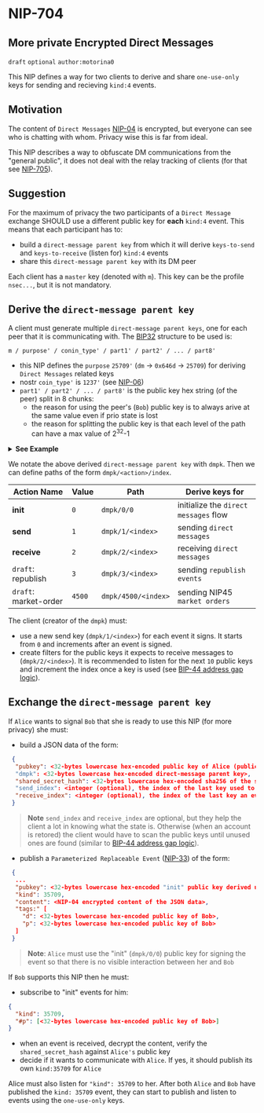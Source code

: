 NIP-704
======

More private Encrypted Direct Messages
-----------------------------------

`draft` `optional` `author:motorina0`

This NIP defines a way for two clients to derive and share `one-use-only` keys for sending and recieving `kind:4` events.

## Motivation
The content of `Direct Messages` [NIP-04](https://github.com/nostr-protocol/nips/blob/master/04.md) is encrypted, but everyone can see who is chatting with whom. Privacy wise this is far from ideal.

This NIP describes a way to obfuscate DM communications from the "general public", it does not deal with the relay tracking of clients (for that see [NIP-705](https://github.com/motorina0/nips/blob/republish_events/705.md)).

## Suggestion
For the maximum of privacy the two participants of a `Direct Message` exchange SHOULD use a different public key for **each** `kind:4` event.
This means that each participant has to:
 - build a `direct-message parent key` from which it will derive `keys-to-send` and `keys-to-receive` (listen for) `kind:4` events
 - share this `direct-message parent key` with its DM peer

Each client has a `master` key (denoted with `m`). This key can be the profile `nsec...`, but it is not mandatory.

## Derive the `direct-message parent key`
A client must generate multiple `direct-message parent keys`, one for each peer that it is communicating with. The [BIP32](https://github.com/bitcoin/bips/blob/master/bip-0032.mediawiki) structure to be used is:
```
m / purpose' / conin_type' / part1' / part2' / ... / part8'
```

- this NIP defines the `purpose` `25709'` (`dm` -> `0x646d` -> `25709`) for deriving `Direct Messages` related keys
- nostr `coin_type'` is `1237'` (see [NIP-06](https://github.com/nostr-protocol/nips/blob/master/06.md))
- `part1' / part2' / ... / part8'` is the public key hex string (of the peer) split in 8 chunks:
  - the reason for using the peer's (`Bob`) public key is to always arive at the same value even if prio state is lost
  - the reason for splitting the public key is that each level of the path can have a max value of 2<sup>32</sup>-1 

 
<details>
 <summary><b>See Example</b></summary> 
If Alice wants to build he <code>dm parent key</code> for Bob then she has to:
 <ul>
  <li>get the public key of `Bob` (in hex). Eg: <code>3bf0c63fcb93463407af97a5e5ee64fa883d107ef9e558472c4eb9aaaefa459d</code></li>
  <li>split the public key hex string in 8 chunks:</li>
       - <code>3bf0c63f</code>, <code>cb934634</code>, <code>07af97a5</code>, <code>e5ee64fa</code>, <code>883d107e</code>, <code>f9e55847</code>, <code>2c4eb9aa</code>, <code>aefa459d</code>
  <li>derive the <code>dm parent key</code>: <code>m/25709'/1237'/3bf0c63f'/cb934634'/.../aefa459d'</code></li>
 </ul>
</details>

We notate the above derived `direct-message parent key` with  `dmpk`. Then we can define paths of the form `dmpk/<action>/index`.

| Action Name           | Value  | Path                | Derive keys for                   |
|-----------------------|--------|---------------------|-----------------------------------|
| **init**              | `0`    | `dmpk/0/0`          | initialize the `direct messages` flow|
| **send**              | `1`    | `dmpk/1/<index>`    | sending `direct messages`         |
| **receive**           | `2`    | `dmpk/2/<index>`    | receiving `direct messages`       |
| `draft`: republish    | `3`    | `dmpk/3/<index>`    | sending `republish events`        |
| `draft`: market-order | `4500` | `dmpk/4500/<index>` | sending NIP45 `market orders`     |

The client (creator of the `dmpk`) must:
 - use a new send key (`dmpk/1/<index>`) for each event it signs. It starts from `0` and increments after an event is signed.
 - create filters for the public keys it expects to receive messages to (`dmpk/2/<index>`). It is recommended to listen for the next `10` public keys and increment the index once a key is used (see [BIP-44 address gap logic](https://github.com/bitcoin/bips/blob/master/bip-0044.mediawiki#user-content-Address_gap_limit)).

## Exchange the `direct-message parent key`
If `Alice` wants to signal `Bob` that she is ready to use this NIP (for more privacy) she must:
 - build a JSON data of the form:
```json
 {
  "pubkey": <32-bytes lowercase hex-encoded public key of Alice (public profile key)>
  "dmpk": <32-bytes lowercase hex-encoded direct-message parent key>,
  "shared_secret_hash": <32-bytes lowercase hex-encoded sha256 of the shared secret>
  "send_index": <integer (optional), the index of the last key used to sign an event>,
  "receive_index": <integer (optional), the index of the last key an event was received to>,
 }
 ```
  > **Note** `send_index` and `receive_index` are optional, but they help the client a lot in knowing what the state is. Otherwise (when an account is retored) the client would have to scan the public keys until unused ones are found (similar to [BIP-44 address gap logic](https://github.com/bitcoin/bips/blob/master/bip-0044.mediawiki#user-content-Address_gap_limit)).

 - publish a `Parameterized Replaceable Event` ([NIP-33](https://github.com/nostr-protocol/nips/blob/master/33.md)) of the form:

```json
 {
  ...
  "pubkey": <32-bytes lowercase hex-encoded "init" public key derived using `dmpk/0/0`>,
  "kind": 35709,
  "content": <NIP-04 encrypted content of the JSON data>,
  "tags:" [
    "d": <32-bytes lowercase hex-encoded public key of Bob>,
    "p": <32-bytes lowercase hex-encoded public key of Bob>
  ]
 }
```

> **Note**: `Alice` must use the "init" (`dmpk/0/0`) public key for signing the event so that there is no visible interaction between her and `Bob`
 
If `Bob` supports this NIP then he must:
  - subscribe to "init" events for him: 
```json
{
  "kind": 35709,
  "#p": [<32-bytes lowercase hex-encoded public key of Bob>]
}
```
  - when an event is received, decrypt the content, verify the `shared_secret_hash` against `Alice's` public key
  - decide if it wants to communicate with `Alice`. If yes, it should publish its own `kind:35709` for `Alice`
 
 Alice must also listen for `"kind": 35709` to her.
 After both `Alice` and `Bob` have published the `kind: 35709` event, they can start to publish and listen to events using the `one-use-only` keys.
